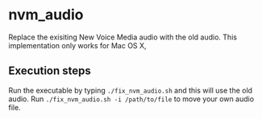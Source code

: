 # nvm_audio
Replace the exisiting New Voice Media audio with the old audio. This implementation only works for Mac OS X,

## Execution steps
Run the executable by typing `./fix_nvm_audio.sh` and this will use the old audio. Run `./fix_nvm_audio.sh -i /path/to/file` to move your own audio file.
